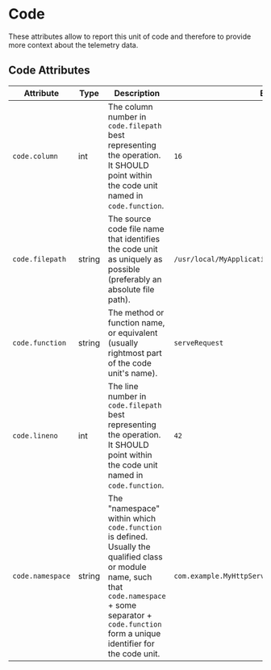 <!--- Hugo front matter used to generate the website version of this page:
--->

# Code

These attributes allow to report this unit of code and therefore to provide more context about the telemetry data.

## Code Attributes

<!-- semconv registry.code(omit_requirement_level) -->
| Attribute  | Type | Description  | Examples  |
|---|---|---|---|
| `code.column` | int | The column number in `code.filepath` best representing the operation. It SHOULD point within the code unit named in `code.function`. | `16` |
| `code.filepath` | string | The source code file name that identifies the code unit as uniquely as possible (preferably an absolute file path). | `/usr/local/MyApplication/content_root/app/index.php` |
| `code.function` | string | The method or function name, or equivalent (usually rightmost part of the code unit's name). | `serveRequest` |
| `code.lineno` | int | The line number in `code.filepath` best representing the operation. It SHOULD point within the code unit named in `code.function`. | `42` |
| `code.namespace` | string | The "namespace" within which `code.function` is defined. Usually the qualified class or module name, such that `code.namespace` + some separator + `code.function` form a unique identifier for the code unit. | `com.example.MyHttpService` |
<!-- endsemconv -->